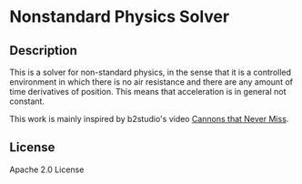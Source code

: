 # Nonstandard Physics Solver
## Description
This is a solver for non-standard physics, in the sense that it is a controlled environment in which there is no air resistance and there are any amount of time derivatives of position. This means that acceleration is in general not constant.

This work is mainly inspired by b2studio's video [Cannons that Never Miss](https://www.youtube.com/watch?v=aKd32I0uwAQ).

## License
Apache 2.0 License
